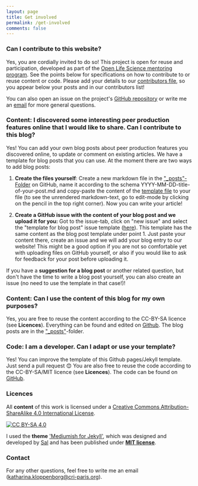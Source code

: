 ```yaml
---
layout: page
title: Get involved
permalink: /get-involved
comments: false
---
```

### Can I contribute to this website?
Yes, you are cordially invited to do so! This project is open for reuse and participation, developed as part of the [Open Life Science mentoring program](https://openlifesci.org/). See the points below for specifications on how to contribute to or reuse content or code. Please add your details to our [contributors file](https://github.com/PeerProducedResearch/best-practices/blob/main/_data/contributors.yaml), so you appear below your posts and in our contributors list!

You can also open an issue on the project's [GitHub repository](https://github.com/PeerProducedResearch/design-practices/issues) or write me an [email](mailto:katharina.kloppenborg@cri-paris.org) for more general questions.

### Content: I discovered some interesting peer production features online that I would like to share. Can I contribute to this blog? 
Yes! You can add your own blog posts about peer production features you discovered online, to update or comment on existing articles. We have a template for blog posts that you can use. At the moment there are two ways to add blog posts:

1) **Create the files yourself**: Create a new markdown file in the ["_posts"-Folder](https://github.com/PeerProducedResearch/design-practices/tree/main/_posts) on GitHub, name it according to the schema YYYY-MM-DD-title-of-your-post.md and copy-paste the content of the [template file](https://github.com/PeerProducedResearch/design-practices/blob/main/_posts/2000-01-01-blog-post-template.md) to your file (to see the unrendered markdown-text, go to edit-mode by clicking on the pencil in the top right corner). Now you can write your article! 

2) **Create a GitHub issue with the content of your blog post and we upload it for you:** Got to the issue-tab, click on "new issue" and select the "template for blog post" issue template ([here](https://github.com/PeerProducedResearch/design-practices/issues/new/choose)). This template has the same content as the blog post template under point 1. Just paste your content there, create an issue and we will add your blog entry to our website! This might be a good option if you are not so comfortable yet with uploading files on GitHub yourself, or also if you would like to ask for feedback for your post before uploading it. 

If you have a **suggestion for a blog post** or another related question, but don't have the time to write a blog post yourself, you can also create an issue (no need to use the template in that case!)!

### Content: Can I use the content of this blog for my own purposes?
Yes, you are free to reuse the content according to the CC-BY-SA licence (see **Licences**). Everything can be found and edited on [Github](https://github.com/PeerProducedResearch/design-practices). The blog posts are in the ["_posts"](https://github.com/PeerProducedResearch/design-practices/tree/main/_posts)-folder.

### Code: I am a developer. Can I adapt or use your template?
Yes! You can improve the template of this Github pages/Jekyll template. Just send a pull request 😊 You are also free to reuse the code according to the CC-BY-SA/MIT licence (see **Licences**). The code can be found on [GitHub](https://github.com/PeerProducedResearch/design-practices).

### Licences 
All **content** of this work is licensed under a
[Creative Commons Attribution-ShareAlike 4.0 International License][cc-by-sa].

[![CC BY-SA 4.0][cc-by-sa-image]][cc-by-sa]

[cc-by-sa]: http://creativecommons.org/licenses/by-sa/4.0/
[cc-by-sa-image]: https://licensebuttons.net/l/by-sa/4.0/88x31.png

I used the **theme** ['Mediumish for Jekyll'](https://github.com/wowthemesnet/mediumish-theme-jekyll), which was designed and developed by [Sal](https://www.wowthemes.net) and has been published under [**MIT license**](https://github.com/wowthemesnet/mediumish-theme-jekyll/blob/master/LICENSE.txt).

### Contact
For any other questions, feel free to write me an email ([katharina.kloppenborg@cri-paris.org](mailto:katharina.kloppenborg@cri-paris.org)).
